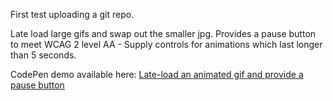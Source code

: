 First test uploading a git repo.

Late load large gifs and swap out the smaller jpg.
Provides a pause button to meet WCAG 2 level AA - Supply controls for animations which last longer than 5 seconds.

CodePen demo available here: <a href="http://codepen.io/2kool2/pen/kkNLYO">Late-load an animated gif and provide a pause button</a>

